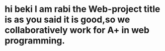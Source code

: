 # hi beki I am rabi the Web-project title is as you said it is good,so we collaboratively work for A+ in web programming.
